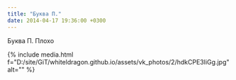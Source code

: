 ```yaml
---
title: "Буква П."
date: 2014-04-17 19:36:00 +0300
---
```


Буква П.
Плохо

{% include media.html f="D:/site/GiT/whiteldragon.github.io/assets/vk_photos/2/hdkCPE3IiGg.jpg" alt="" %}
